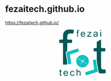 # fezaitech.github.io

https://fezaitech.github.io/

<p align="center">

 <img src="/assets/logo_light.png" width=30% height=30% />
</p>